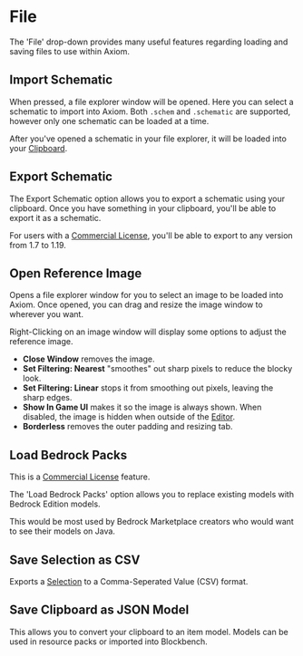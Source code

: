 # File

The 'File' drop-down provides many useful features regarding loading and saving files to use within Axiom. 

## Import Schematic

When pressed, a file explorer window will be opened. Here you can select a schematic to import into Axiom. Both `.schem` and `.schematic` are supported, however only one schematic can be loaded at a time.

After you've opened a schematic in your file explorer, it will be loaded into your [Clipboard](/editor/windows/clipboard.md).

## Export Schematic

The Export Schematic option allows you to export a schematic using your clipboard. Once you have something in your clipboard, you'll be able to export it as a schematic.

For users with a [Commercial License](https://axiom.moulberry.com/commercial), you'll be able to export to any version from 1.7 to 1.19.

## Open Reference Image

Opens a file explorer window for you to select an image to be loaded into Axiom. Once opened, you can drag and resize the image window to wherever you want. 

Right-Clicking on an image window will display some options to adjust the reference image.

- **Close Window** removes the image.
- **Set Filtering: Nearest** "smoothes" out sharp pixels to reduce the blocky look. 
- **Set Filtering: Linear** stops it from smoothing out pixels, leaving the sharp edges.
- **Show In Game UI** makes it so the image is always shown. When disabled, the image is hidden when outside of the [Editor](/editor/intro.md).
- **Borderless** removes the outer padding and resizing tab.

## Load Bedrock Packs

This is a [Commercial License](https://axiom.moulberry.com/commercial) feature.

The 'Load Bedrock Packs' option allows you to replace existing models with Bedrock Edition models. 

This would be most used by Bedrock Marketplace creators who would want to see their models on Java.

## Save Selection as CSV

Exports a [Selection](/editor/selections.md) to a Comma-Seperated Value (CSV) format.

## Save Clipboard as JSON Model

This allows you to convert your clipboard to an item model. Models can be used in resource packs or imported into Blockbench.